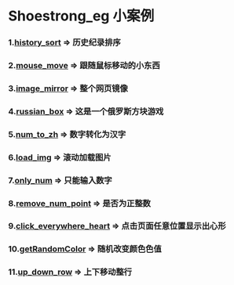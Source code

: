 # Shoestrong_eg 小案例

### 1.[history_sort](http://eg.shoestrong.cc/history_sort/) => 历史纪录排序

### 2.[mouse_move](http://htmlpreview.github.io/?https://github.com/Shoestrong/testForHtml/blob/master/mouse_move/mouseMove.html) => 跟随鼠标移动的小东西

### 3.[image_mirror](http://htmlpreview.github.io/?https://github.com/Shoestrong/testForHtml/blob/master/image_mirror/image_mirror.html) => 整个网页镜像

### 4.[russian_box](http://htmlpreview.github.io/?https://github.com/Shoestrong/testForHtml/blob/master/russianBox/russianBox.html) => 这是一个俄罗斯方块游戏

### 5.[num_to_zh](http://htmlpreview.github.io/?https://github.com/Shoestrong/testForHtml/blob/master/num_to_zh/num_to_zh.html) => 数字转化为汉字

### 6.[load_img](http://htmlpreview.github.io/?https://github.com/Shoestrong/testForHtml/blob/master/load_img/loadImg.html) => 滚动加载图片

### 7.[only_num](http://htmlpreview.github.io/?https://github.com/Shoestrong/testForHtml/blob/master/onlyNum/onlyNum.html) => 只能输入数字

### 8.[remove_num_point](http://htmlpreview.github.io/?https://github.com/Shoestrong/testForHtml/blob/master/remove_num_point/remove_num_point.html) => 是否为正整数

### 9.[click_everywhere_heart](http://htmlpreview.github.io/?https://github.com/Shoestrong/testForHtml/blob/master/click_everywhere_heart/click_everywhere_heart.html) => 点击页面任意位置显示出心形

### 10.[getRandomColor](http://htmlpreview.github.io/?https://github.com/Shoestrong/testForHtml/blob/master/test/getRandomColor.html) => 随机改变颜色色值

### 11.[up_down_row](http://htmlpreview.github.io/?https://github.com/Shoestrong/testForHtml/blob/master/test/up_down_row.html) => 上下移动整行
